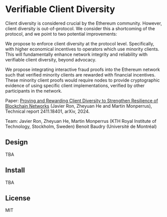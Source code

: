 # Verifiable Client Diversity

Client diversity is considered crucial by the Ethereum community. However, client diversity is out-of-protocol.
We consider this a shortcoming of the protocol, and we point to two potential improvements:

We propose to enforce client diversity at the protocol level. Specifically, with higher economical incentives to operators which use minority clients.
This will fundamentally enhance network integrity and reliability with verifiable client diversity, beyond advocacy.

We propose integrating interactive fraud proofs into the Ethereum network such that verified minority clients are rewarded with financial incentives.
These minority client proofs would require nodes to provide cryptographic evidence of using specific client implementations, verified by other participants in the network. 

Paper: [Proving and Rewarding Client Diversity to Strengthen Resilience of Blockchain Networks](http://arxiv.org/pdf/2411.18401) (Javier Ron, Zheyuan He and Martin Monperrus), Technical report 2411.18401, arXiv, 2024.
 
Team: Javier Ron, Zheyuan He, Martin Monperrus (KTH Royal Institute of Technology, Stockholm, Sweden) Benoit Baudry (Université de Montréal)

## Design

TBA

## Install

TBA

## License

MIT



